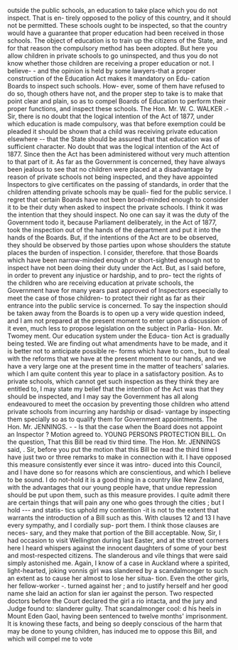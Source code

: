 outside the public schools, an education to take place which you do not inspect. That is en- tirely opposed to the policy of this country, and it should not be permitted. These schools ought to be inspected, so that the country would have a guarantee that proper education had been received in those schools. The object of education is to train up the citizens of the State, and for that reason the compulsory method has been adopted. But here you allow children in private schools to go uninspected, and thus you do not know whether those children are receiving a proper education or not. I believe- - and the opinion is held by some lawyers-that a proper construction of the Education Act makes it mandatory on Edu- cation Boards to inspect such schools. How- ever, some of them have refused to do so, though others have not, and the proper step to take is to make that point clear and plain, so as to compel Boards of Education to perform their proper functions, and inspect these schools. The Hon. Mr. W. C. WALKER .- Sir, there is no doubt that the logical intention of the Act of 1877, under which education is made compulsory, was that before exemption could be pleaded it should be shown that a child was receiving private education elsewhere -- that the State should be assured that that education was of sufficient character. No doubt that was the logical intention of the Act of 1877. Since then the Act has been administered without very much attention to that part of it. As far as the Government is concerned, they have always been jealous to see that no children were placed at a disadvantage by reason of private schools not being inspected, and they have appointed Inspectors to give certificates on the passing of standards, in order that the children attending private schools may be quali- fied for the public service. I regret that certain Boards have not been broad-minded enough to consider it to be their duty when asked to inspect the private schools. I think it was the intention that they should inspect. No one can say it was the duty of the Government todo it, because Parliament deliberately, in the Act of 1877, took the inspection out of the hands of the department and put it into the hands of the Boards. But, if the intentions of the Act are to be observed, they should be observed by those parties upon whose shoulders the statute places the burden of inspection. I consider, therefore. that those Boards which have been narrow-minded enough or short-sighted enough not to inspect have not been doing their duty under the Act. But, as I said before, in order to prevent any injustice or hardship, and to pro- tect the rights of the children who are receiving education at private schools, the Government have for many years past approved of Inspectors especially to meet the case of those children- to protect their right as far as their entrance into the public service is concerned. To say the inspection should be taken away from the Boards is to open up a very wide question indeed, and I am not prepared at the present moment to enter upon a discussion of it even, much less to propose legislation on the subject in Parlia- Hon. Mr. Twomey ment. Our education system under the Educa- tion Act is gradually being tested. We are finding out what amendments have to be made, and it is better not to anticipate possible re- forms which have to com., but to deal with the reforms that we have at the present moment to our hands, and we have a very large one at the present time in the matter of teachers' salaries. which I am quite content this year to place in a satisfactory position. As to private schools, which cannot get such inspection as they think they are entitled to, I may state my belief that the intention of the Act was that they should be inspected, and I may say the Government has all along endeavoured to meet the occasion by preventing those children who attend private schools from incurring any hardship or disad- vantage by inspecting them specially so as to qualify them for Government appointments. The Hon. Mr. JENNINGS. - - Is that the case when the Board does not appoint an Inspector ? Motion agreed to. YOUNG PERSONS PROTECTION BILL. On the question, That this Bill be read tiv third time. The Hon. Mr. JENNINGS said, . Sir, before you put the motion that this Bill be read the third time I have just two or three remarks to make in connection with it. I have opposed this measure consistently ever since it was intro- duced into this Council, and I have done so for reasons which are conscientious, and which I believe to be sound. I do not-hold it is a good thing in a country like New Zealand, with the advantages that our young people have, that undue repression should be put upon them, such as this measure provides. I quite admit there are certain things that will pain any one who goes through the cities ; but I hold --- and statis- tics uphold my contention -it is not to the extent that warrants the introduction of a Bill such as this. With clauses 12 and 13 I have every sympathy, and I cordially sup- port them. I think those clauses are neces- sary, and they make that portion of the Bill acceptable. Now, Sir, I had occasion to visit Wellington during last Easter, and at the street corners here I heard whispers against the innocent daughters of some of your best and most-respected citizens. The slanderous and vile things that were said simply astonished me. Again, I know of a case in Auckland where a spirited, light-hearted, joking vonnis girl was slandered by a scandalmonger to such an extent as to cause her almost to lose her situa- tion. Even the other girls, her fellow-worker -. turned against her ; and to justify herself and her good name she laid an action for slan ier against the person. Two respected doctors before the Court declared the girl a rio intacta, and the jury and Judge found to: slanderer guilty. That scandalmonger cool: d his heels in Mount Eden Gaol, having been sentenced to twelve months' imprisonment. It is knowing these facts, and being so deeply conscious of the harm that may be done to young children, has induced me to oppose this Bill, and which will compel me to vote 
